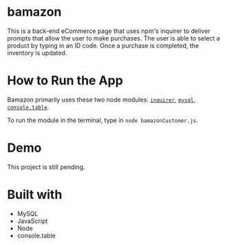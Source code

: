 # bamazon

This is a back-end eCommerce page that uses npm's inquirer to deliver prompts that allow the user to make purchases. The user is able to select a product by typing in an ID code. Once a purchase is completed, the inventory is updated.

# How to Run the App

Bamazon primarily uses these two node modules: [`inquirer`](https://www.npmjs.com/package/inquirer), [`mysql`](https://www.npmjs.com/package/mysql), [`console.table`](https://www.npmjs.com/package/console.table).

To run the module in the terminal, type in `node bamazonCustomer.js`.

# Demo

This project is still pending.

# Built with
* MySQL
* JavaScript
* Node
* console.table
